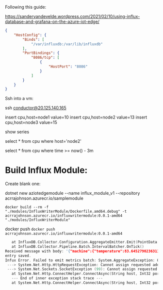 Following this guide: 

https://sandervandevelde.wordpress.com/2021/02/10/using-influx-database-and-grafana-on-the-azure-iot-edge/

```json
{
    "HostConfig": {
        "Binds": [
            "/var/influxdb:/var/lib/influxdb"
        ],
        "PortBindings": {
            "8086/tcp": [
                {
                    "HostPort": "8086"
                }
            ]
        }
    }
}
```

Ssh into a vm: 

ssh conductor@20.125.140.165 


insert cpu,host=node1 value=10
insert cpu,host=node2 value=13
insert cpu,host=node3 value=15

show series

select * from cpu where host='node2'

select * from cpu where time >= now() - 3m


# Build Influx Module: 

Create blank one: 

dotnet new aziotedgemodule --name influx_module_v1 --repository acrrajohnson.azurecr.io/samplemodule

`docker build --rm -f "./modules/InfluxWriterModule/Dockerfile.amd64.debug" -t acrrajohnson.azurecr.io/influxwritermodule:0.0.1-amd64 "./modules/InfluxWriterModule"`

docker push
`docker push acrrajohnson.azurecr.io/influxwritermodule:0.0.1-amd64`


```C
   at InfluxDB.Collector.Configuration.AggregateEmitter.Emit(PointData[] points)
   at InfluxDB.Collector.Pipeline.Batch.IntervalBatcher.OnTick()
Received message with body: '{"machine":{"temperature":83.64527902363115,"pressure":8.136803939401016},"ambient":{"temperature":20.695606699770135,"humidity":25},"timeCreated":"2023-01-10T23:59:16.7318417Z"}'
entry saved.
Infux Error. Failed to emit metrics batch: System.AggregateException: One or more errors occurred. (Cannot assign requested address)
 ---> System.Net.Http.HttpRequestException: Cannot assign requested address
 ---> System.Net.Sockets.SocketException (99): Cannot assign requested address
   at System.Net.Http.ConnectHelper.ConnectAsync(String host, Int32 port, CancellationToken cancellationToken)
   --- End of inner exception stack trace ---
   at System.Net.Http.ConnectHelper.ConnectAsync(String host, Int32 port, CancellationToken cancellationToken)
```

